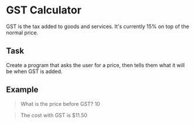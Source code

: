 # GST Calculator

GST is the tax added to goods and services. It's currently 15% on top of the normal price.

## Task

Create a program that asks the user for a price, then tells them what it will be when GST is added.

## Example

> What is the price before GST? 10

> The cost with GST is $11.50